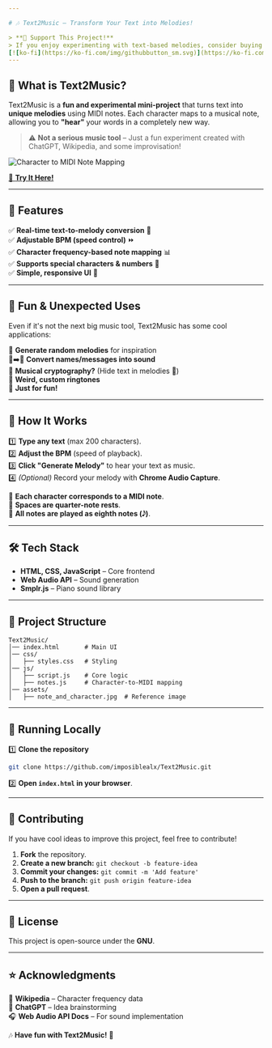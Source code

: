 ```yaml
---

# 🎶 Text2Music – Transform Your Text into Melodies!  

> **🎹 Support This Project!**  
> If you enjoy experimenting with text-based melodies, consider buying me a coffee ☕. Your support helps me keep this project alive and maybe even buy a real piano someday!
[![ko-fi](https://ko-fi.com/img/githubbutton_sm.svg)](https://ko-fi.com/E1E81ASMA9)  
---
```


## 🎵 What is Text2Music?  

Text2Music is a **fun and experimental mini-project** that turns text into **unique melodies** using MIDI notes. Each character maps to a musical note, allowing you to **"hear"** your words in a completely new way.  

> ⚠️ **Not a serious music tool** – Just a fun experiment created with ChatGPT, Wikipedia, and some improvisation!  

![Character to MIDI Note Mapping](note_and_character.jpg)  

[🔗 **Try It Here!**](https://imposiblealx.github.io/Text2Music/)  

---

## 🚀 Features  

✅ **Real-time text-to-melody conversion** 🎼  
✅ **Adjustable BPM (speed control)** ⏩  
✅ **Character frequency-based note mapping** 📊  
✅ **Supports special characters & numbers** 🔢  
✅ **Simple, responsive UI** 🎹  

---

## 🎯 Fun & Unexpected Uses  

Even if it's not the next big music tool, Text2Music has some cool applications:  

🎵 **Generate random melodies** for inspiration  
🔡➡️🎼 **Convert names/messages into sound**  
🔏 **Musical cryptography?** (Hide text in melodies 🤔)  
📱 **Weird, custom ringtones**  
🎹 **Just for fun!**  

---

## 🎼 How It Works  

1️⃣ **Type any text** (max 200 characters).  
2️⃣ **Adjust the BPM** (speed of playback).  
3️⃣ **Click "Generate Melody"** to hear your text as music.  
4️⃣ *(Optional)* Record your melody with **Chrome Audio Capture**.  

🔹 **Each character corresponds to a MIDI note**.  
🔹 **Spaces are quarter-note rests**.  
🔹 **All notes are played as eighth notes (𝅘𝅥𝅮)**.  

---

## 🛠️ Tech Stack  

- **HTML, CSS, JavaScript** – Core frontend  
- **Web Audio API** – Sound generation  
- **Smplr.js** – Piano sound library  

---

## 📂 Project Structure  

```
Text2Music/
│── index.html       # Main UI
│── css/
│   ├── styles.css   # Styling
│── js/
│   ├── script.js    # Core logic
│   ├── notes.js     # Character-to-MIDI mapping
│── assets/
│   ├── note_and_character.jpg  # Reference image
```

---

## 🚀 Running Locally  

1️⃣ **Clone the repository**  
   ```sh
   git clone https://github.com/imposiblealx/Text2Music.git
   ```  
2️⃣ **Open `index.html` in your browser**.  

---

## 🤝 Contributing  

If you have cool ideas to improve this project, feel free to contribute!  

1. **Fork** the repository.  
2. **Create a new branch:** `git checkout -b feature-idea`  
3. **Commit your changes:** `git commit -m 'Add feature'`  
4. **Push to the branch:** `git push origin feature-idea`  
5. **Open a pull request**.  

---

## 📜 License  

This project is open-source under the **GNU**.  

---

## ⭐ Acknowledgments  

📖 **Wikipedia** – Character frequency data  
🤖 **ChatGPT** – Idea brainstorming  
🎧 **Web Audio API Docs** – For sound implementation  

🎶 **Have fun with Text2Music!** 🚀
